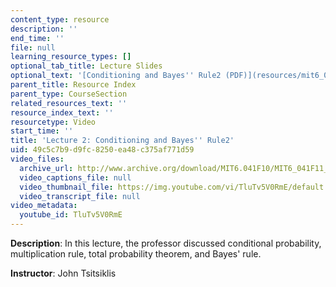 ```yaml
---
content_type: resource
description: ''
end_time: ''
file: null
learning_resource_types: []
optional_tab_title: Lecture Slides
optional_text: '[Conditioning and Bayes'' Rule2 (PDF)](resources/mit6_041scf13_l02)'
parent_title: Resource Index
parent_type: CourseSection
related_resources_text: ''
resource_index_text: ''
resourcetype: Video
start_time: ''
title: 'Lecture 2: Conditioning and Bayes'' Rule2'
uid: 49c5c7b9-d9fc-8250-ea48-c375af771d59
video_files:
  archive_url: http://www.archive.org/download/MIT6.041F10/MIT6_041F11_lec02_300k.mp4
  video_captions_file: null
  video_thumbnail_file: https://img.youtube.com/vi/TluTv5V0RmE/default.jpg
  video_transcript_file: null
video_metadata:
  youtube_id: TluTv5V0RmE
---
```


**Description**: In this lecture, the professor discussed conditional probability, multiplication rule, total probability theorem, and Bayes' rule.

**Instructor**: John Tsitsiklis